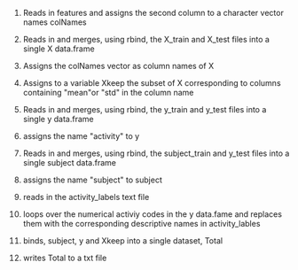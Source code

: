 1. Reads in features and assigns the second column to a character vector names colNames
2. Reads in and merges, using rbind, the X_train and X_test files into a single X data.frame
3. Assigns the colNames vector as column names of X
4. Assigns to a variable Xkeep the subset of X corresponding to columns containing "mean"or "std" in the column name

5. Reads in and merges, using rbind, the y_train and y_test files into a single y data.frame
6. assigns the name "activity" to y

7. Reads in and merges, using rbind, the subject_train and y_test files into a single subject data.frame
8. assigns the name "subject" to subject

9. reads in the activity_labels text file
10. loops over the numerical activiy codes in the y data.fame and replaces them with the corresponding descriptive names in activity_lables

11. binds, subject, y and Xkeep into a single dataset, Total
12. writes Total to a txt file
